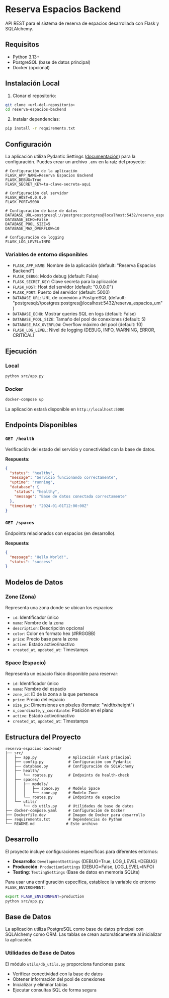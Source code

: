 # Reserva Espacios Backend

API REST para el sistema de reserva de espacios desarrollada con Flask y SQLAlchemy.

## Requisitos

- Python 3.13+
- PostgreSQL (base de datos principal)
- Docker (opcional)

## Instalación Local

1. Clonar el repositorio:
```bash
git clone <url-del-repositorio>
cd reserva-espacios-backend
```

2. Instalar dependencias:
```bash
pip install -r requirements.txt
```

## Configuración

La aplicación utiliza Pydantic Settings ([documentación](https://docs.pydantic.dev/2.12/concepts/pydantic_settings)) para la configuración. Puedes crear un archivo `.env` en la raíz del proyecto:

```env
# Configuración de la aplicación
FLASK_APP_NAME=Reserva Espacios Backend
FLASK_DEBUG=True
FLASK_SECRET_KEY=tu-clave-secreta-aqui

# Configuración del servidor
FLASK_HOST=0.0.0.0
FLASK_PORT=5000

# Configuración de base de datos
DATABASE_URL=postgresql://postgres:postgres@localhost:5432/reserva_espacios_um
DATABASE_ECHO=False
DATABASE_POOL_SIZE=5
DATABASE_MAX_OVERFLOW=10

# Configuración de logging
FLASK_LOG_LEVEL=INFO
```

### Variables de entorno disponibles

- `FLASK_APP_NAME`: Nombre de la aplicación (default: "Reserva Espacios Backend")
- `FLASK_DEBUG`: Modo debug (default: False)
- `FLASK_SECRET_KEY`: Clave secreta para la aplicación
- `FLASK_HOST`: Host del servidor (default: "0.0.0.0")
- `FLASK_PORT`: Puerto del servidor (default: 5000)
- `DATABASE_URL`: URL de conexión a PostgreSQL (default: "postgresql://postgres:postgres@localhost:5432/reserva_espacios_um")
- `DATABASE_ECHO`: Mostrar queries SQL en logs (default: False)
- `DATABASE_POOL_SIZE`: Tamaño del pool de conexiones (default: 5)
- `DATABASE_MAX_OVERFLOW`: Overflow máximo del pool (default: 10)
- `FLASK_LOG_LEVEL`: Nivel de logging (DEBUG, INFO, WARNING, ERROR, CRITICAL)

## Ejecución

### Local
```bash
python src/app.py
```

### Docker
```bash
docker-compose up
```

La aplicación estará disponible en `http://localhost:5000`

## Endpoints Disponibles

### `GET /health`
Verificación del estado del servicio y conectividad con la base de datos.

**Respuesta:**
```json
{
  "status": "healthy",
  "message": "Servicio funcionando correctamente",
  "uptime": "running",
  "database": {
    "status": "healthy",
    "message": "Base de datos conectada correctamente"
  },
  "timestamp": "2024-01-01T12:00:00Z"
}
```

### `GET /spaces`
Endpoints relacionados con espacios (en desarrollo).

**Respuesta:**
```json
{
  "message": "Hello World!",
  "status": "success"
}
```

## Modelos de Datos

### Zone (Zona)
Representa una zona donde se ubican los espacios:
- `id`: Identificador único
- `name`: Nombre de la zona
- `description`: Descripción opcional
- `color`: Color en formato hex (#RRGGBB)
- `price`: Precio base para la zona
- `active`: Estado activo/inactivo
- `created_at`, `updated_at`: Timestamps

### Space (Espacio)
Representa un espacio físico disponible para reservar:
- `id`: Identificador único
- `name`: Nombre del espacio
- `zone_id`: ID de la zona a la que pertenece
- `price`: Precio del espacio
- `size_px`: Dimensiones en píxeles (formato: "widthxheight")
- `x_coordinate`, `y_coordinate`: Posición en el plano
- `active`: Estado activo/inactivo
- `created_at`, `updated_at`: Timestamps

## Estructura del Proyecto

```
reserva-espacios-backend/
├── src/
│   ├── app.py              # Aplicación Flask principal
│   ├── config.py           # Configuración con Pydantic
│   ├── database.py         # Configuración de SQLAlchemy
│   ├── health/
│   │   └── routes.py       # Endpoints de health-check
│   ├── spaces/
│   │   ├── models/
│   │   │   ├── space.py    # Modelo Space
│   │   │   └── zone.py     # Modelo Zone
│   │   └── routes.py       # Endpoints de espacios
│   └── utils/
│       └── db_utils.py     # Utilidades de base de datos
├── docker-compose.yaml     # Configuración de Docker
├── Dockerfile.dev          # Imagen de Docker para desarrollo
├── requirements.txt        # Dependencias de Python
└── README.md              # Este archivo
```

## Desarrollo

El proyecto incluye configuraciones específicas para diferentes entornos:

- **Desarrollo**: `DevelopmentSettings` (DEBUG=True, LOG_LEVEL=DEBUG)
- **Producción**: `ProductionSettings` (DEBUG=False, LOG_LEVEL=INFO)
- **Testing**: `TestingSettings` (Base de datos en memoria SQLite)

Para usar una configuración específica, establece la variable de entorno `FLASK_ENVIRONMENT`:

```bash
export FLASK_ENVIRONMENT=production
python src/app.py
```

## Base de Datos

La aplicación utiliza PostgreSQL como base de datos principal con SQLAlchemy como ORM. Las tablas se crean automáticamente al inicializar la aplicación.

### Utilidades de Base de Datos

El módulo `utils/db_utils.py` proporciona funciones para:
- Verificar conectividad con la base de datos
- Obtener información del pool de conexiones
- Inicializar y eliminar tablas
- Ejecutar consultas SQL de forma segura
